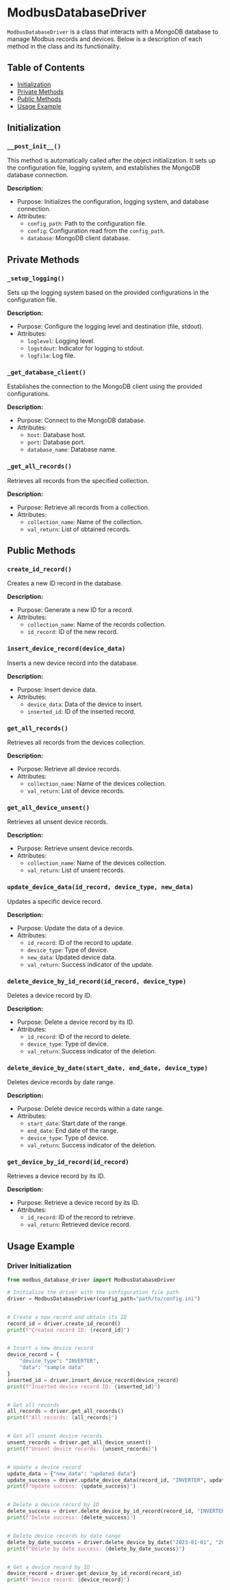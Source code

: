 # ModbusDatabaseDriver

`ModbusDatabaseDriver` is a class that interacts with a MongoDB database to manage Modbus records and devices. Below is a description of each method in the class and its functionality.

## Table of Contents
- [Initialization](#initialization)
- [Private Methods](#private-methods)
- [Public Methods](#public-methods)
- [Usage Example](#usage-example)

## Initialization

### `__post_init__()`
This method is automatically called after the object initialization. It sets up the configuration file, logging system, and establishes the MongoDB database connection.

**Description:**
- Purpose: Initializes the configuration, logging system, and database connection.
- Attributes:
  - `config_path`: Path to the configuration file.
  - `config`: Configuration read from the `config_path`.
  - `database`: MongoDB client database.

## Private Methods

### `_setup_logging()`
Sets up the logging system based on the provided configurations in the configuration file.

**Description:**
- Purpose: Configure the logging level and destination (file, stdout).
- Attributes:
  - `loglevel`: Logging level.
  - `logstdout`: Indicator for logging to stdout.
  - `logfile`: Log file.

### `_get_database_client()`
Establishes the connection to the MongoDB client using the provided configurations.

**Description:**
- Purpose: Connect to the MongoDB database.
- Attributes:
  - `host`: Database host.
  - `port`: Database port.
  - `database_name`: Database name.

### `_get_all_records()`
Retrieves all records from the specified collection.

**Description:**
- Purpose: Retrieve all records from a collection.
- Attributes:
  - `collection_name`: Name of the collection.
  - `val_return`: List of obtained records.

## Public Methods

### `create_id_record()`
Creates a new ID record in the database.

**Description:**
- Purpose: Generate a new ID for a record.
- Attributes:
  - `collection_name`: Name of the records collection.
  - `id_record`: ID of the new record.

### `insert_device_record(device_data)`
Inserts a new device record into the database.

**Description:**
- Purpose: Insert device data.
- Attributes:
  - `device_data`: Data of the device to insert.
  - `inserted_id`: ID of the inserted record.

### `get_all_records()`
Retrieves all records from the devices collection.

**Description:**
- Purpose: Retrieve all device records.
- Attributes:
  - `collection_name`: Name of the devices collection.
  - `val_return`: List of device records.

### `get_all_device_unsent()`
Retrieves all unsent device records.

**Description:**
- Purpose: Retrieve unsent device records.
- Attributes:
  - `collection_name`: Name of the devices collection.
  - `val_return`: List of unsent records.

### `update_device_data(id_record, device_type, new_data)`
Updates a specific device record.

**Description:**
- Purpose: Update the data of a device.
- Attributes:
  - `id_record`: ID of the record to update.
  - `device_type`: Type of device.
  - `new_data`: Updated device data.
  - `val_return`: Success indicator of the update.

### `delete_device_by_id_record(id_record, device_type)`
Deletes a device record by ID.

**Description:**
- Purpose: Delete a device record by its ID.
- Attributes:
  - `id_record`: ID of the record to delete.
  - `device_type`: Type of device.
  - `val_return`: Success indicator of the deletion.

### `delete_device_by_date(start_date, end_date, device_type)`
Deletes device records by date range.

**Description:**
- Purpose: Delete device records within a date range.
- Attributes:
  - `start_date`: Start date of the range.
  - `end_date`: End date of the range.
  - `device_type`: Type of device.
  - `val_return`: Success indicator of the deletion.

### `get_device_by_id_record(id_record)`
Retrieves a device record by its ID.

**Description:**
- Purpose: Retrieve a device record by its ID.
- Attributes:
  - `id_record`: ID of the record to retrieve.
  - `val_return`: Retrieved device record.

## Usage Example

### Driver Initialization
```python
from modbus_database_driver import ModbusDatabaseDriver

# Initialize the driver with the configuration file path
driver = ModbusDatabaseDriver(config_path="path/to/config.ini")


# Create a new record and obtain its ID
record_id = driver.create_id_record()
print(f"Created record ID: {record_id}")


# Insert a new device record
device_record = {
    "device_type": "INVERTER",
    "data": "sample data"
}
inserted_id = driver.insert_device_record(device_record)
print(f"Inserted device record ID: {inserted_id}")


# Get all records
all_records = driver.get_all_records()
print(f"All records: {all_records}")


# Get all unsent device records
unsent_records = driver.get_all_device_unsent()
print(f"Unsent device records: {unsent_records}")


# Update a device record
update_data = {"new_data": "updated data"}
update_success = driver.update_device_data(record_id, "INVERTER", update_data)
print(f"Update success: {update_success}")


# Delete a device record by ID
delete_success = driver.delete_device_by_id_record(record_id, "INVERTER")
print(f"Delete success: {delete_success}")


# Delete device records by date range
delete_by_date_success = driver.delete_device_by_date("2023-01-01", "2023-12-31", "INVERTER")
print(f"Delete by date success: {delete_by_date_success}")


# Get a device record by ID
device_record = driver.get_device_by_id_record(record_id)
print(f"Device record: {device_record}")
```
